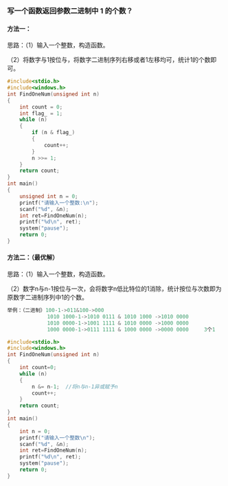 ### 写一个函数返回参数二进制中 1 的个数？

#### 方法一：

思路：（1）输入一个整数，构造函数。

​           （2）将数字与1按位与，将数字二进制序列右移或者1左移均可，统计1的个数即可。

```c
#include<stdio.h>
#include<windows.h>
int FindOneNum(unsigned int n)
{
	int count = 0;
	int flag_ = 1;
	while (n)
	{
		if (n & flag_)
		{
			count++;
		}
		n >>= 1;
	}
	return count;
}
int main()
{
	unsigned int n = 0;
	printf("请输入一个整数:\n");
	scanf("%d", &n);
	int ret=FindOneNum(n);
	printf("%d\n", ret);
	system("pause");
	return 0;
}
```

#### 方法二：（最优解）

思路：（1）输入一个整数，构造函数。

​           （2）数字n与n-1按位与一次，会将数字n低比特位的1消除，统计按位与次数即为原数字二进制序列中1的个数。

```c
举例：（二进制）100-1->011&100->000
             1010 1000-1->1010 0111 & 1010 1000 ->1010 0000
             1010 0000-1->1001 1111 & 1010 0000 ->1000 0000
             1000 0000-1->0111 1111 & 1000 0000 ->0000 0000     3个1
```

```c
#include<stdio.h>
#include<windows.h>
int FindOneNum(unsigned int n)
{
	int count=0;
	while (n)
	{
		n &= n-1;  //将n与n-1异或赋予n
		count++;
	}
	return count;
}
int main()
{
	int n = 0;
	printf("请输入一个整数\n");
	scanf("%d", &n);
	int ret=FindOneNum(n);
	printf("%d\n", ret);
	system("pause");
	return 0;
}
```

